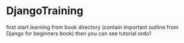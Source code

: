 # DjangoTraining
first start learning from book directory (contain important outline from Django for beginners book)
then you can see tutorial ordo1 
